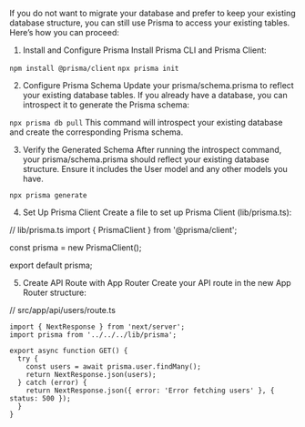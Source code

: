 If you do not want to migrate your database and prefer to keep your existing database structure, you can still use Prisma to access your existing tables. Here’s how you can proceed:

1. Install and Configure Prisma
Install Prisma CLI and Prisma Client:

```npm install @prisma/client```
```npx prisma init```


2. Configure Prisma Schema
Update your prisma/schema.prisma to reflect your existing database tables. If you already have a database, you can introspect it to generate the Prisma schema:

```npx prisma db pull```
This command will introspect your existing database and create the corresponding Prisma schema.

3. Verify the Generated Schema
After running the introspect command, your prisma/schema.prisma should reflect your existing database structure. Ensure it includes the User model and any other models you have.

```npx prisma generate```

4. Set Up Prisma Client
Create a file to set up Prisma Client (lib/prisma.ts):

// lib/prisma.ts
import { PrismaClient } from '@prisma/client';

const prisma = new PrismaClient();

export default prisma;


5. Create API Route with App Router
Create your API route in the new App Router structure:

// src/app/api/users/route.ts
```
import { NextResponse } from 'next/server';
import prisma from '../../../lib/prisma';

export async function GET() {
  try {
    const users = await prisma.user.findMany();
    return NextResponse.json(users);
  } catch (error) {
    return NextResponse.json({ error: 'Error fetching users' }, { status: 500 });
  }
}
```
